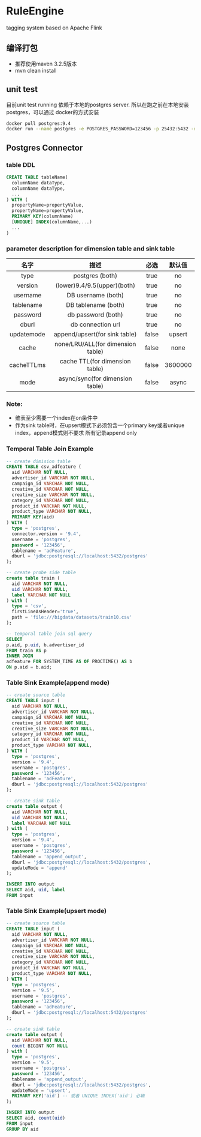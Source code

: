 # RuleEngine
tagging system based on Apache Flink

## 编译打包
* 推荐使用maven 3.2.5版本
* mvn clean install

## unit test
目前unit test running 依赖于本地的postgres server. 所以在跑之前在本地安装postgres，可以通过
docker的方式安装
```bash
docker pull postgres:9.4
docker run --name postgres -e POSTGRES_PASSWORD=123456 -p 25432:5432 -d postgres:9.4
```


## Postgres Connector

### table DDL
```sql
CREATE TABLE tableName(
  columnName dataType,
  columnName dataType,
  ...
) WITH (
  propertyName=propertyValue,
  propertyName=propertyValue,
  PRIMARY KEY(columnName)
  [UNIQUE] INDEX(columnName,...)
  ...
)
```


### parameter description for dimension table and sink table
| 名字  |   描述  | 必选  | 默认值  |
| :--:  | :-----------:  | :------:  |    :------:    |
| type  |   postgres (both)    |  true    |      no        |
| version  |   (lower)9.4/9.5(upper)(both)     |  true    |      no        |
| username  | DB username (both) |  true    |      no        |
| tablename  | DB tablename (both) |  true    |      no        |
| password  | db password (both)    |  true    |      no        |
| dburl  | db connection url     |  true    |      no        |
| updatemode  | append/upsert(for sink table) |  false    |   upsert    |
| cache  | none/LRU/ALL(for dimension table) |  false    |     none      |
| cacheTTLms  | cache TTL(for dimension table) |  false    |    3600000     |
| mode  | async/sync(for dimension table) |  false    |    async        |


### Note:

* 维表至少需要一个index在on条件中
* 作为sink table时，在upsert模式下必须包含一个primary key或者unique index，append模式则不要求 所有记录append only


### Temporal Table Join Example
```sql
-- create dimision table
CREATE TABLE csv_adfeature (
  aid VARCHAR NOT NULL,
  advertiser_id VARCHAR NOT NULL,
  campaign_id VARCHAR NOT NULL,
  creative_id VARCHAR NOT NULL,
  creative_size VARCHAR NOT NULL,
  category_id VARCHAR NOT NULL,
  product_id VARCHAR NOT NULL,
  product_type VARCHAR NOT NULL,
  PRIMARY KEY(aid)
) WITH (
  type = 'postgres',
  connector.version = '9.4',
  username = 'postgres',
  password = '123456',
  tablename = 'adFeature',
  dburl = 'jdbc:postgresql://localhost:5432/postgres'
);

-- create probe side table
create table train (
  aid VARCHAR NOT NULL,
  uid VARCHAR NOT NULL,
  label VARCHAR NOT NULL
) with (
  type = 'csv',
  firstLineAsHeader='true',
  path = 'file:///bigdata/datasets/train10.csv'
);

-- temporal table join sql query
SELECT
p.aid, p.uid, b.advertiser_id
FROM train AS p
INNER JOIN
adfeature FOR SYSTEM_TIME AS OF PROCTIME() AS b
ON p.aid = b.aid;

```

### Table Sink Example(append mode)
```sql
-- create source table
CREATE TABLE input (
  aid VARCHAR NOT NULL,
  advertiser_id VARCHAR NOT NULL,
  campaign_id VARCHAR NOT NULL,
  creative_id VARCHAR NOT NULL,
  creative_size VARCHAR NOT NULL,
  category_id VARCHAR NOT NULL,
  product_id VARCHAR NOT NULL,
  product_type VARCHAR NOT NULL,
) WITH (
  type = 'postgres',
  version = '9.4',
  username = 'postgres',
  password = '123456',
  tablename = 'adFeature',
  dburl = 'jdbc:postgresql://localhost:5432/postgres'
);

-- create sink table
create table output (
  aid VARCHAR NOT NULL,
  uid VARCHAR NOT NULL,
  label VARCHAR NOT NULL
) with (
  type = 'postgres',
  version = '9.4',
  username = 'postgres',
  password = '123456',
  tablename = 'append_output',
  dburl = 'jdbc:postgresql://localhost:5432/postgres',
  updateMode = 'append'
);

INSERT INTO output
SELECT aid, uid, label
FROM input
```

### Table Sink Example(upsert mode)
```sql
-- create source table
CREATE TABLE input (
  aid VARCHAR NOT NULL,
  advertiser_id VARCHAR NOT NULL,
  campaign_id VARCHAR NOT NULL,
  creative_id VARCHAR NOT NULL,
  creative_size VARCHAR NOT NULL,
  category_id VARCHAR NOT NULL,
  product_id VARCHAR NOT NULL,
  product_type VARCHAR NOT NULL,
) WITH (
  type = 'postgres',
  version = '9.5',
  username = 'postgres',
  password = '123456',
  tablename = 'adFeature',
  dburl = 'jdbc:postgresql://localhost:5432/postgres'
);

-- create sink table
create table output (
  aid VARCHAR NOT NULL,
  count BIGINT NOT NULL
) with (
  type = 'postgres',
  version = '9.5',
  username = 'postgres',
  password = '123456',
  tablename = 'append_output',
  dburl = 'jdbc:postgresql://localhost:5432/postgres',
  updateMode = 'upsert',
  PRIMARY KEY('aid') -- 或者 UNIQUE INDEX('aid') 必填
);

INSERT INTO output
SELECT aid, count(uid)
FROM input
GROUP BY aid

```
